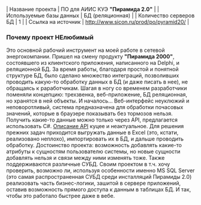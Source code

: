 | Название проекта         | ПО для АИИС КУЭ **"Пирамида 2.0"**       |
| Используемые базы данных | БД (реляционная)                         |
| Количество серверов БД   | 1                                        |
| Ссылка на источник       | <http://www.sicon.ru/prod/po/pyramid20/> |

### Почему проект НЕлюбимый

Это основной рабочий инструмент на моей работе в сетевой энергокомпании. Пришел
на смену продукту **"Пирамида 2000"**, состоявшего из клиентского приложения,
написанного на Delphi, и реляционной БД. За время работы, благодаря простой и
понятной структуре БД, было сделано множество интеграций, позволивших проводить
какую-то обработку данных в БД (и даже писать в нее), не обращаясь к
раработчикам. Шагая в ногу со временем разработчики поменяли концепцию:
трехзвенка, веб-приложение, БД реляционная, но хранятся в ней объекты. И
началось... Веб-интерфейс неуклюжий и неповоротливый, система предназначена для
обработки почасовых значений, которые в браузере показывать без тормозов нельзя.
Получить какие-то данные можно только через API, предлагается использовать С\#.
[Описание API](http://psdn.sicon.ru/) куцее и неактуальное. Для решения прежних
задач приходится выгружать данные в Excel (это, кстати, реализовано неплохо),
импортировать их в БД, и дальше проводить обработку. Достоинство проекта:
возможность добавлять какие-то атрибуты к сущностям пользователю системы, но
новые сущности добавлять нельзя и связи между ними изменять тоже. Также
поддерживаются различные СУБД. Своим проектом в т.ч. хочу проверить, возможно
ли, используя особенности именно MS SQL Server (это самая распространенная СУБД
среди инсталляций Пирамиды 2.0) реализовать часть бизнес-логики, зашитой в
сервере приложений, оставив возможность прямого доступа к данным в таблицах БД.
И так, чтобы это работало быстрее даже в вебе.
